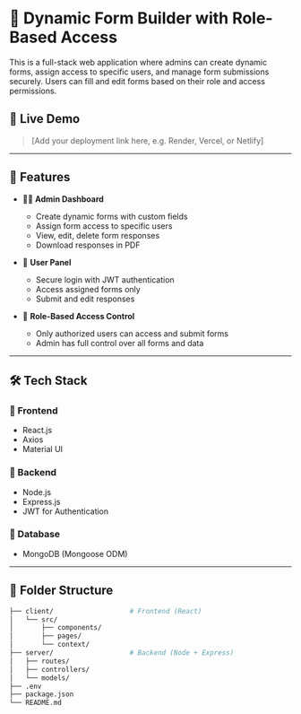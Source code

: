 # 🧾 Dynamic Form Builder with Role-Based Access

This is a full-stack web application where admins can create dynamic forms, assign access to specific users, and manage form submissions securely. Users can fill and edit forms based on their role and access permissions.

## 🔗 Live Demo
> [Add your deployment link here, e.g. Render, Vercel, or Netlify]

---

## 📌 Features

- 🧑‍💼 **Admin Dashboard**
  - Create dynamic forms with custom fields
  - Assign form access to specific users
  - View, edit, delete form responses
  - Download responses in PDF

- 👤 **User Panel**
  - Secure login with JWT authentication
  - Access assigned forms only
  - Submit and edit responses

- 🔐 **Role-Based Access Control**
  - Only authorized users can access and submit forms
  - Admin has full control over all forms and data

---

## 🛠️ Tech Stack

### 🔹 Frontend
- React.js
- Axios
- Material UI

### 🔹 Backend
- Node.js
- Express.js
- JWT for Authentication

### 🔹 Database
- MongoDB (Mongoose ODM)

---

## 📁 Folder Structure

```bash
├── client/                   # Frontend (React)
│   └── src/
│       ├── components/
│       ├── pages/
│       └── context/
├── server/                   # Backend (Node + Express)
│   ├── routes/
│   ├── controllers/
│   └── models/
├── .env
├── package.json
└── README.md
